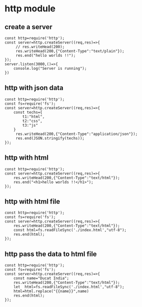 # http module

## create a server

```
const http=require('http');
const server=http.createServer((req,res)=>{
     // res.writeHead(200);
     res.writeHead(200,{"Content-Type":"text/plain"});
     res.end("hello worlds !!");    
});
server.listen(3000,()=>{
    console.log("Server is running");
})
```

## http with json data
```
const http=require('http');
const fs=require('fs');
const server=http.createServer((req,res)=>{
    const techs={
        t1:"html",
        t2:"css",
        t3:"js"
    }
     res.writeHead(200,{"Content-Type":"application/json"});
     res.end(JSON.stringify(techs));    
});
```

## http with html 

```
const http=require('http');
const server=http.createServer((req,res)=>{
    res.writeHead(200,{"Content-Type":"text/html"});
    res.end("<h1>hello worlds !!</h1>");
});
```

## http with html file

```
const http=require('http');
const fs=require('fs');
const server=http.createServer((req,res)=>{ 
    res.writeHead(200,{"Content-Type":"text/html"});
    const html=fs.readFileSync('./index.html',"utf-8");
    res.end(html);
});
```

## http pass the data to html file

```
const http=require('http');
const fs=require('fs');
const server=http.createServer((req,res)=>{
    const name="Ducat India";
    res.writeHead(200,{"Content-Type":"text/html"});
    let  html=fs.readFileSync('./index.html',"utf-8");
    html=html.replace("{{name}}",name)
    res.end(html);
});
```









<!--


## Synchronous Example

```
const http = require('http');

// A synchronous request handler
const server = http.createServer((req, res) => {
  if (req.url === '/') {
    const data = fs.readFileSync('example.txt', 'utf8'); // Blocking
    res.end(data); // Respond with file content
  }
});

server.listen(3000, () => console.log('Server running at http://localhost:3000'));
```
<hr>

- **Problem:** If one request takes a long time (e.g., reading a large file), all other requests are delayed.

<hr>

## Asynchronous Example:

```
const http = require('http');
const fs = require('fs');

// An asynchronous request handler
const server = http.createServer((req, res) => {
  if (req.url === '/') {
    fs.readFile('example.txt', 'utf8', (err, data) => { // Non-blocking
      if (err) {
        res.statusCode = 500;
        return res.end('Error reading file');
      }
      res.end(data); // Respond with file content
    });
  }
});

server.listen(3000, () => console.log('Server running at http://localhost:3000'));
```

<hr>

- Advantage: The server can handle other requests while waiting for the file to be read.

<hr>







```
const http = require('http');
 
const hostname = '127.0.0.1';
const port = 3000;
 
const server = http.createServer((req, res) => {
  res.statusCode = 200;
  res.setHeader('Content-Type', 'text/plain');
  res.end('Hello World');
});
 
server.listen(port, hostname, () => {
  console.log(`Server running at http://${hostname}:${port}/`);
});
```

-->
